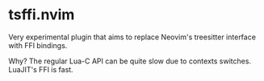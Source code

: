 # tsffi.nvim

Very experimental plugin that aims to replace Neovim's treesitter interface with FFI bindings.

Why? The regular Lua-C API can be quite slow due to contexts switches. LuaJIT's FFI is fast.
